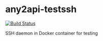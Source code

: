 # any2api-testssh

[![Build Status](https://travis-ci.org/any2api/any2api-testssh.svg?branch=master)](https://travis-ci.org/any2api/any2api-testssh)

SSH daemon in Docker container for testing
